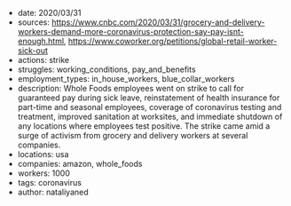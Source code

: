 - date: 2020/03/31
- sources: https://www.cnbc.com/2020/03/31/grocery-and-delivery-workers-demand-more-coronavirus-protection-say-pay-isnt-enough.html, https://www.coworker.org/petitions/global-retail-worker-sick-out
- actions: strike
- struggles: working_conditions, pay_and_benefits
- employment_types: in_house_workers, blue_collar_workers 
- description: Whole Foods employees went on strike to call for guaranteed pay during sick leave, reinstatement of health insurance for part-time and seasonal employees, coverage of coronavirus testing and treatment, improved sanitation at worksites, and immediate shutdown of any locations where employees test positive. The strike came amid a surge of activism from grocery and delivery workers at several companies. 
- locations: usa
- companies: amazon, whole_foods
- workers: 1000
- tags: coronavirus
- author: nataliyaned

